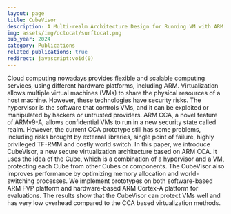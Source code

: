 ```yaml
---
layout: page
title: CubeVisor
description: A Multi-realm Architecture Design for Running VM with ARM CCA
img: assets/img/octocat/surftocat.png
pub_year: 2024
category: Publications
related_publications: true
redirect: javascript:void(0)
---
```


Cloud computing nowadays provides flexible and scalable computing services, using different hardware platforms, including ARM. Virtualization allows multiple virtual machines (VMs) to share the physical resources of a host machine. However, these technologies have security risks. The hypervisor is the software that controls VMs, and it can be exploited or manipulated by hackers or untrusted providers. ARM CCA, a novel feature of ARMv9-A, allows confidential VMs to run in a new security state called realm. However, the current CCA prototype still has some problems, including risks brought by external libraries, single point of failure, highly privileged TF-RMM and costly world switch. In this paper, we introduce CubeVisor, a new secure virtualization architecture based on ARM CCA. It uses the idea of the Cube, which is a combination of a hypervisor and a VM, protecting each Cube from other Cubes or components. The CubeVisor also improves performance by optimizing memory allocation and world-switching processes. We implement prototypes on both software-based ARM FVP platform and hardware-based ARM Cortex-A platform for evaluations. The results show that the CubeVisor can protect VMs well and has very low overhead compared to the CCA based virtualization methods.
